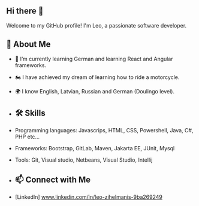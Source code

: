 ## Hi there 👋

Welcome to my GitHub profile! I'm Leo, a passionate software developer.

## 🚀 About Me
- 🌱 I’m currently learning German and learning React and Angular frameworks.
- 🏍️ I have achieved my dream of learning how to ride a motorcycle.
- 🌍 I know English, Latvian, Russian and German (Doulingo level).

- ## 🛠 Skills
- Programming languages: Javascrips, HTML, CSS, Powershell, Java, C#, PHP etc...
- Frameworks: Bootstrap, GitLab, Maven, Jakarta EE, JUnit, Mysql
- Tools: Git, Visual studio, Netbeans, Visual Studio, Intellij

- ## 📫 Connect with Me
- [LinkedIn] www.linkedin.com/in/leo-zihelmanis-9ba269249

